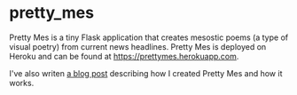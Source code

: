 # pretty_mes

Pretty Mes is a tiny Flask application that creates mesostic poems (a type of visual poetry) from current news headlines. Pretty Mes is deployed on Heroku and can be found at https://prettymes.herokuapp.com.

I've also writen [a blog post](https://medium.com/@bronze_by_gold/a-flask-app-for-generative-visual-poetry-from-news-headlines-4eb469e9d7ee) describing how I created Pretty Mes and how it works.
